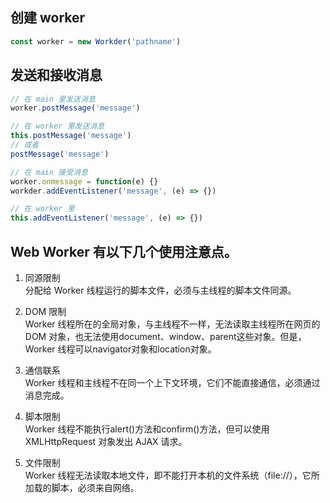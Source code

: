## 创建 worker

```js
const worker = new Workder('pathname')
```

## 发送和接收消息

```js
// 在 main 里发送消息
worker.postMessage('message')

// 在 worker 里发送消息
this.postMessage('message')
// 或者
postMessage('message')

// 在 main 接受消息
worker.onmessage = function(e) {}
workder.addEventListener('message', (e) => {})

// 在 worker 里
this.addEventListener('message', (e) => {})
```

## Web Worker 有以下几个使用注意点。

1. 同源限制  
分配给 Worker 线程运行的脚本文件，必须与主线程的脚本文件同源。

2. DOM 限制  
Worker 线程所在的全局对象，与主线程不一样，无法读取主线程所在网页的 DOM 对象，也无法使用document、window、parent这些对象。但是，Worker 线程可以navigator对象和location对象。

3. 通信联系  
Worker 线程和主线程不在同一个上下文环境，它们不能直接通信，必须通过消息完成。

4. 脚本限制  
Worker 线程不能执行alert()方法和confirm()方法，但可以使用 XMLHttpRequest 对象发出 AJAX 请求。

5. 文件限制  
Worker 线程无法读取本地文件，即不能打开本机的文件系统（file://），它所加载的脚本，必须来自网络。